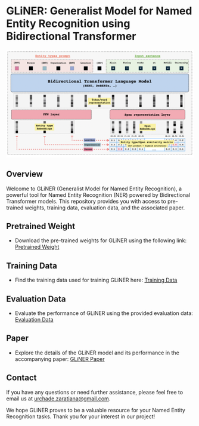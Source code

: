 # GLiNER: Generalist Model for Named Entity Recognition using Bidirectional Transformer

![GLiNER Logo](image.png)

## Overview
Welcome to GLiNER (Generalist Model for Named Entity Recognition), a powerful tool for Named Entity Recognition (NER) powered by Bidirectional Transformer models. This repository provides you with access to pre-trained weights, training data, evaluation data, and the associated paper.

## Pretrained Weight
- Download the pre-trained weights for GLiNER using the following link: [Pretrained Weight](https://drive.google.com/file/d/1xEVyHZ1eOByA84RygkKcDt4UqAkoQ1D5/view?usp=sharing)

## Training Data
- Find the training data used for training GLiNER here: [Training Data](https://drive.google.com/file/d/1MKDx73hzm9sFByJMBJhHqEuBeJzW5TsL/view?usp=sharing)

## Evaluation Data
- Evaluate the performance of GLiNER using the provided evaluation data: [Evaluation Data](https://drive.google.com/file/d/1T-5IbocGka35I7X3CE6yKe5N_Xg2lVKT/view)

## Paper
- Explore the details of the GLiNER model and its performance in the accompanying paper: [GLiNER Paper](https://arxiv.org/abs/2311.08526)

## Contact
If you have any questions or need further assistance, please feel free to email us at [urchade.zaratiana@gmail.com](mailto:urchade.zaratiana@gmail.com).

We hope GLiNER proves to be a valuable resource for your Named Entity Recognition tasks. Thank you for your interest in our project!

